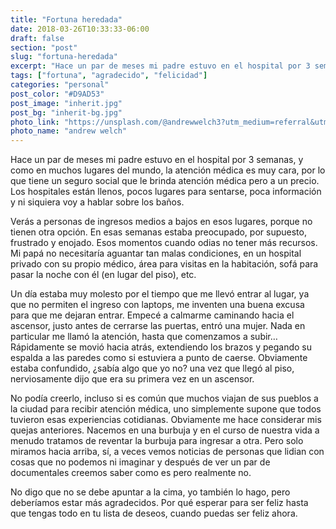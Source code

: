 ```yaml
---
title: "Fortuna heredada"
date: 2018-03-26T10:33:33-06:00
draft: false
section: "post"
slug: "fortuna-heredada"
excerpt: "Hace un par de meses mi padre estuvo en el hospital por 3 semanas, y como en muchos lugares del mundo, la atención médica es muy cara, por lo que tiene un seguro social que le brinda atención médica pero a un precio. Los hospitales están llenos, pocos lugares para sentarse, poca información…"
tags: ["fortuna", "agradecido", "felicidad"]
categories: "personal"
post_color: "#D9AD53"
post_image: "inherit.jpg"
post_bg: "inherit-bg.jpg"
photo_link: "https://unsplash.com/@andrewwelch3?utm_medium=referral&utm_campaign=photographer-credit&utm_content=creditBadge"
photo_name: "andrew welch"
---
```

Hace un par de meses mi padre estuvo en el hospital por 3 semanas, y como en muchos lugares del mundo, la atención médica es muy cara, por lo que tiene un seguro social que le brinda atención médica pero a un precio. Los hospitales están llenos, pocos lugares para sentarse, poca información y ni siquiera voy a hablar sobre los baños.

Verás a personas de ingresos medios a bajos en esos lugares, porque no tienen otra opción. En esas semanas estaba preocupado, por supuesto, frustrado y enojado. Esos momentos cuando odias no tener más recursos. Mi papá no necesitaría aguantar tan malas condiciones, en un hospital privado con su propio médico, área para visitas en la habitación, sofá para pasar la noche con él (en lugar del piso), etc.

Un día estaba muy molesto por el tiempo que me llevó entrar al lugar, ya que no permiten el ingreso con laptops, me inventen una buena excusa para que me dejaran entrar. Empecé a calmarme caminando hacia el ascensor, justo antes de cerrarse las puertas, entró una mujer. Nada en particular me llamó la atención, hasta que comenzamos a subir… Rápidamente se movió hacia atrás, extendiendo los brazos y pegando su espalda a las paredes como si estuviera a punto de caerse. Obviamente estaba confundido, ¿sabía algo que yo no? una vez que llegó al piso, nerviosamente dijo que era su primera vez en un ascensor.

No podía creerlo, incluso si es común que muchos viajan de sus pueblos a la ciudad para recibir atención médica, uno simplemente supone que todos tuvieron esas experiencias cotidianas. Obviamente me hace considerar mis quejas anteriores. Nacemos en una burbuja y en el curso de nuestra vida a menudo tratamos de reventar la burbuja para ingresar a otra. Pero solo miramos hacia arriba, sí, a veces vemos noticias de personas que lidian con cosas que no podemos ni imaginar y después de ver un par de documentales creemos saber como es pero realmente no.

No digo que no se debe apuntar a la cima, yo también lo hago, pero deberíamos estar más agradecidos. Por qué esperar para ser feliz hasta que tengas todo en tu lista de deseos, cuando puedas ser feliz ahora.
